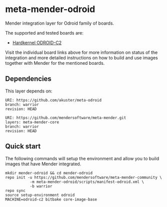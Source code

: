 # meta-mender-odroid

Mender integration layer for Odroid family of boards.

The supported and tested boards are:

- [Hardkernel ODROID-C2](https://hub.mender.io/t/hardkernel-odroid-c2/478)

Visit the individual board links above for more information on status of the
integration and more detailed instructions on how to build and use images
together with Mender for the mentioned boards.

## Dependencies

This layer depends on:

```
URI: https://github.com/akuster/meta-odroid
branch: warrior
revision: HEAD
```

```
URI: https://github.com/mendersoftware/meta-mender.git
layers: meta-mender-core
branch: warrior
revision: HEAD
```

## Quick start

The following commands will setup the environment and allow you to build images
that have Mender integrated.


```
mkdir mender-odroid && cd mender-odroid
repo init -u https://github.com/mendersoftware/meta-mender-community \
           -m meta-mender-odroid/scripts/manifest-odroid.xml \
           -b warrior
repo sync
source setup-environment odroid
MACHINE=odroid-c2 bitbake core-image-base
```


